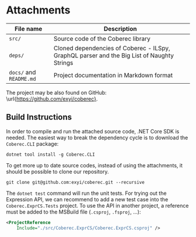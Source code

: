 # Attachments


| File name | Description |
|---------------|-----------------------|
| `src/` | Source code of the Coberec library |
| `deps/` | Cloned dependencies of Coberec - ILSpy, GraphQL parser and the Big List of Naughty Strings |
| `docs/` and `README.md` | Project documentation in Markdown format |

The project may be also found on GitHub: \url{https://github.com/exyi/coberec}.

## Build Instructions

In order to compile and run the attached source code, .NET Core SDK is needed. The easiest way to break the dependency cycle is to download the `Coberec.CLI` package:

```
dotnet tool install -g Coberec.CLI
```

To get more up to date source codes, instead of using the attachments, it should be possible to clone our repository.

```
git clone git@github.com:exyi/coberec.git --recursive
```

The `dotnet test` command will run the unit tests.
For trying out the Expression API, we can recommend to add a new test case into the `Coberec.ExprCS.Tests` project.
To use the API in another project, a reference must be added to the MSBuild file (`.csproj`, `.fsproj`, ...):

```xml
<ProjectReference
    Include="./src/Coberec.ExprCS/Coberec.ExprCS.csproj" />
```
